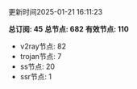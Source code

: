 更新时间2025-01-21 16:11:23

**总订阅: 45**
**总节点: 682**
**有效节点: 110**
- v2ray节点: 82
- trojan节点: 7
- ss节点: 20
- ssr节点: 1
